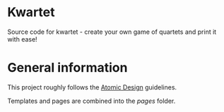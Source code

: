 # Kwartet

Source code for kwartet - create your own game of quartets and print it with ease!


# General information
This project roughly follows the [Atomic Design](https://bradfrost.com/blog/post/atomic-web-design/) guidelines.

Templates and pages are combined into the _pages_ folder.
